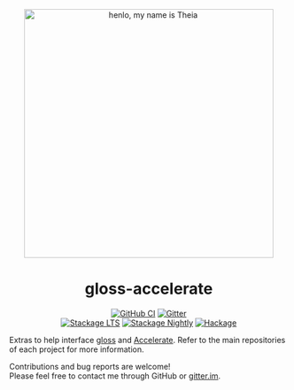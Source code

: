 <div align="center">
<img width="450" src="https://github.com/AccelerateHS/accelerate/raw/master/images/accelerate-logo-text-v.png?raw=true" alt="henlo, my name is Theia"/>

# gloss-accelerate

[![GitHub CI](https://github.com/tmcdonell/gloss-accelerate/workflows/CI/badge.svg)](https://github.com/tmcdonell/gloss-accelerate/actions)
[![Gitter](https://img.shields.io/gitter/room/nwjs/nw.js.svg)](https://gitter.im/AccelerateHS/Lobby)
<br>
[![Stackage LTS](https://stackage.org/package/gloss-accelerate/badge/lts)](https://stackage.org/lts/package/gloss-accelerate)
[![Stackage Nightly](https://stackage.org/package/gloss-accelerate/badge/nightly)](https://stackage.org/nightly/package/gloss-accelerate)
[![Hackage](https://img.shields.io/hackage/v/gloss-accelerate.svg)](https://hackage.haskell.org/package/gloss-accelerate)

</div>

Extras to help interface [gloss][gloss] and [Accelerate][accelerate]. Refer to
the main repositories of each project for more information.

Contributions and bug reports are welcome!<br>
Please feel free to contact me through GitHub or [gitter.im][gitter.im].

  [gloss]:      https://github.com/benl23x5/gloss
  [accelerate]: https://github.com/AccelerateHS/accelerate
  [gitter.im]:  https://gitter.im/AccelerateHS/Lobby

